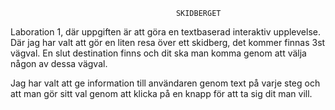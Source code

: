                                          SKIDBERGET

Laboration 1, där uppgiften är att göra en textbaserad interaktiv upplevelse. 
Där jag har valt att gör en liten resa över ett skidberg, det kommer finnas 3st vägval. 
En slut destination finns och dit ska man komma genom att välja någon av dessa vägval.

Jag har valt att ge information till användaren genom text på varje steg och att man gör sitt val genom att klicka på en knapp för att ta sig dit man vill. 
 
                                  